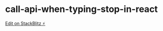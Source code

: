 # call-api-when-typing-stop-in-react

[Edit on StackBlitz ⚡️](https://stackblitz.com/edit/call-api-when-typing-stop-in-react)